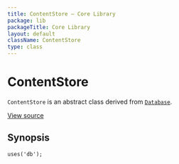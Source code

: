```yaml
---
title: ContentStore — Core Library
package: lib
packageTitle: Core Library
layout: default
className: ContentStore
type: class
---
```


# ContentStore

<code>ContentStore</code> is an abstract class derived from <code><a href="Database">Database</a></code>.

<a href="http://github.com/nexgenta/eregansu/blob/master/lib/db.php">View source</a>

## Synopsis

<pre><code>uses('db');
</code></pre>
